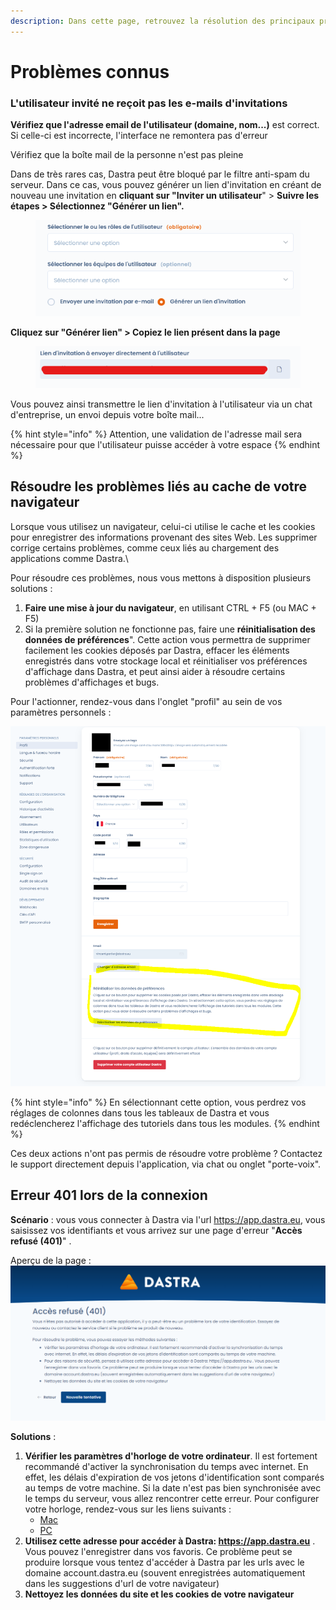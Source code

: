 ```yaml
---
description: Dans cette page, retrouvez la résolution des principaux problèmes connus.
---
```


# Problèmes connus

### L'utilisateur invité ne reçoit pas les e-mails d'invitations

**Vérifiez que l'adresse email de l'utilisateur (domaine, nom...)** est correct. Si celle-ci est incorrecte, l'interface ne remontera pas d'erreur

Vérifiez que la boîte mail de la personne n'est pas pleine

Dans de très rares cas, Dastra peut être bloqué par le filtre anti-spam du serveur. Dans ce cas, vous pouvez générer un lien d'invitation en créant de nouveau une invitation en **cliquant sur "Inviter un utilisateur**" > **Suivre les étapes > Sélectionnez "Générer un lien".**&#x20;

<figure><img src="../.gitbook/assets/image (361).png" alt=""><figcaption></figcaption></figure>

**Cliquez sur "Générer lien" > Copiez le lien présent dans la page**

<figure><img src="../.gitbook/assets/image (169).png" alt=""><figcaption></figcaption></figure>

Vous pouvez ainsi transmettre le lien d'invitation à l'utilisateur via un chat d'entreprise, un envoi depuis votre boîte mail...

{% hint style="info" %}
Attention, une validation de l'adresse mail sera nécessaire pour que l'utilisateur puisse accéder à votre espace
{% endhint %}

## Résoudre les problèmes liés au cache de votre navigateur

Lorsque vous utilisez un navigateur, celui-ci utilise le cache et les cookies pour enregistrer des informations provenant des sites Web. Les supprimer corrige certains problèmes, comme ceux liés au chargement des applications comme Dastra.\


Pour résoudre ces problèmes, nous vous mettons à disposition plusieurs solutions : &#x20;

1. **Faire une mise à jour du navigateur**, en utilisant CTRL + F5 (ou MAC + F5)&#x20;
2. Si la première solution ne fonctionne pas, faire une **réinitialisation des données de préférences**". Cette action vous permettra de supprimer facilement les cookies déposés par Dastra, effacer les éléments enregistrés dans votre stockage local et réinitialiser vos préférences d'affichage dans Dastra, et peut ainsi aider à résoudre certains problèmes d'affichages et bugs.

Pour l'actionner, rendez-vous dans l'onglet "profil" au sein de vos paramètres personnels :&#x20;

![](<../.gitbook/assets/image (168).png>)

{% hint style="info" %}
En sélectionnant cette option, vous perdrez vos réglages de colonnes dans tous les tableaux de Dastra et vous redéclencherez l'affichage des tutoriels dans tous les modules.&#x20;
{% endhint %}

Ces deux actions n'ont pas permis de résoudre votre problème ? Contactez le support directement depuis l'application, via chat ou onglet "porte-voix".



## Erreur 401 lors de la connexion

**Scénario** : vous vous connecter à Dastra via l'url https://app.dastra.eu, vous saisissez vos identifiants et vous arrivez sur une page d'erreur "**Accès refusé (401)**" .

Aperçu de la page :\
![](<../.gitbook/assets/image (373).png>)

**Solutions** :&#x20;

1. **Vérifier les paramètres d'horloge de votre ordinateur**. Il est fortement recommandé d'activer la synchronisation du temps avec internet. En effet, les délais d'expiration de vos jetons d'identification sont comparés au temps de votre machine. Si la date n'est pas bien synchronisée avec le temps du serveur, vous allez rencontrer cette erreur. Pour configurer votre horloge, rendez-vous sur les liens suivants :&#x20;
   * [Mac](https://support.apple.com/fr-fr/guide/mac-help/mchlp2996/mac)
   * [PC](https://support.microsoft.com/fr-fr/windows/comment-d%C3%A9finir-l-heure-et-le-fuseau-horaire-dfaa7122-479f-5b98-2a7b-fa0b6e01b261)
2. **Utilisez cette adresse pour accéder à Dastra: https://app.dastra.eu** . Vous pouvez l'enregistrer dans vos favoris. Ce problème peut se produire lorsque vous tentez d'accéder à Dastra par les urls avec le domaine account.dastra.eu (souvent enregistrées automatiquement dans les suggestions d'url de votre navigateur)
3. **Nettoyez les données du site et les cookies de votre navigateur**

